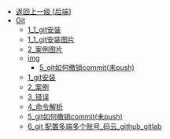 - [返回上一级 [后端]](page/后端/)
- [Git](page/后端/Git/)
  - [1_1_git安装](page/后端/Git/1_1_git安装/)
  - [1_1_git安装图片](page/后端/Git/1_1_git安装图片/)
  - [2_案例图片](page/后端/Git/2_案例图片/)
  - [img](page/后端/Git/img/)
    - [5_git如何撤销commit(未push)](page/后端/Git/img/5_git如何撤销commit(未push)/)
  - [1_git安装](page/后端/Git/1_git安装.md)
  - [2_案例](page/后端/Git/2_案例.md)
  - [3_错误](page/后端/Git/3_错误.md)
  - [4_命令解析](page/后端/Git/4_命令解析.md)
  - [5_git如何撤销commit(未push)](page/后端/Git/5_git如何撤销commit(未push).md)
  - [6_git 配置多端多个账号_码云_github_gitlab](page/后端/Git/6_git%20配置多端多个账号_码云_github_gitlab.md)
